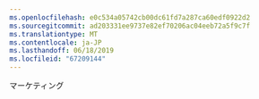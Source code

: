 ```yaml
---
ms.openlocfilehash: e0c534a05742cb00dc61fd7a287ca60edf0922d2
ms.sourcegitcommit: ad203331ee9737e82ef70206ac04eeb72a5f9c7f
ms.translationtype: MT
ms.contentlocale: ja-JP
ms.lasthandoff: 06/18/2019
ms.locfileid: "67209144"
---
```

マーケティング